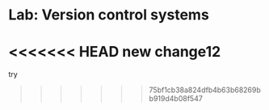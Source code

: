 # Lab: Version control systems
 
<<<<<<< HEAD
new change12
=======
try
>>>>>>> 75bf1cb38a824dfb4b63b68269bb919d4b08f547
 
